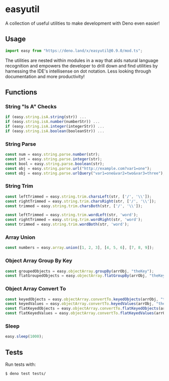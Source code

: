 # easyutil

A collection of useful utilities to make development with Deno even easier!

## Usage

```js
import easy from "https://deno.land/x/easyutil@0.9.0/mod.ts";
```

The utilities are nested within modules in a way that aids natural language recognition and empowers the developer to drill down and find utilities by harnessing the IDE's intellisense on dot notation. Less looking through documentation and more productivity!

## Functions

### String "Is A" Checks

```js
if (easy.string.isA.string(str)) ...
if (easy.string.isA.number(numberStr)) ...
if (easy.string.isA.integer(integerStr)) ...
if (easy.string.isA.boolean(booleanStr)) ...
```

### String Parse

```js
const num = easy.string.parse.number(str);
const int = easy.string.parse.integer(str);
const bool = easy.string.parse.boolean(str);
const obj = easy.string.parse.url("http://example.com?var1=one");
const obj = easy.string.parse.urlQuery("var1=one&var2=two&var3=three");
```

### String Trim

```js
const leftTrimmed = easy.string.trim.charsLeft(str, ['/', '\\']);
const rightTrimmed = easy.string.trim.charsRight(str, ['/', '\\']);
const trimmed = easy.string.trim.charsBoth(str, ['/', '\\']);

const leftTrimmed = easy.string.trim.wordLeft(str, 'word');
const rightTrimmed = easy.string.trim.wordRight(str, 'word');
const trimmed = easy.string.trim.wordBoth(str, 'word');
```

### Array Union
```js
const numbers = easy.array.union([1, 2, 3], [4, 5, 6], [7, 8, 9]);
```

### Object Array Group By Key

```js
const groupedObjects = easy.objectArray.groupBy(arrObj, "theKey");
const flatGroupedObjects = easy.objectArray.flatGroupBy(arrObj, "theKey");
```

### Object Array Convert To

```js
const keyedObjects = easy.objectArray.convertTo.keyedObjects(arrObj, "theKey");
const keyedValues = easy.objectArray.convertTo.keyedValues(arrObj, "theKey", "theValue");
const flatKeyedObjects = easy.objectArray.convertTo.flatKeyedObjects(arrObj, "theKey");
const flatKeyedValues = easy.objectArray.convertTo.flatKeyedValues(arrObj, "theKey", "theValue");
```

### Sleep

```js
easy.sleep(1000);
```

## Tests

Run tests with:
```
$ deno test tests/
```
